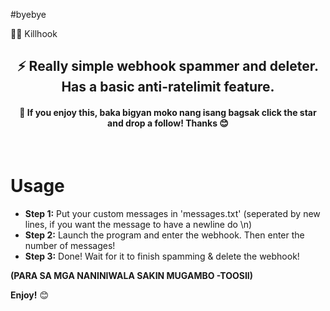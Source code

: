 #byebye

🏴‍☠️ Killhook
<h2 align="center">⚡ Really simple webhook spammer and deleter. Has a basic anti-ratelimit feature.</h3>
<h4 align="center">🌟 If you enjoy this, baka bigyan moko nang isang bagsak click the star and drop a follow! Thanks 😊</h3>
<br />

# Usage
- **Step 1:** Put your custom messages in 'messages.txt' (seperated by new lines, if you want the message to have a newline do \n)
- **Step 2:** Launch the program and enter the webhook. Then enter the number of messages!
- **Step 3:** Done! Wait for it to finish spamming & delete the webhook!

**(PARA SA MGA NANINIWALA SAKIN MUGAMBO -TOOSII)**

**Enjoy!** 😊
